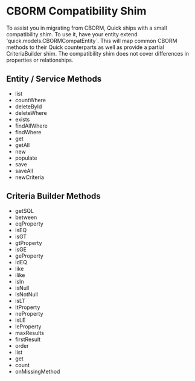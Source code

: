 # CBORM Compatibility Shim

To assist you in migrating from CBORM, Quick ships with a small compatibility shim. To use it, have your entity extend 'quick.models.CBORMCompatEntity`. This will map common CBORM methods to their Quick counterparts as well as provide a partial CriteriaBuilder shim. The compatibility shim does not cover differences in properties or relationships.

## Entity / Service Methods

* list
* countWhere
* deleteById
* deleteWhere
* exists
* findAllWhere
* findWhere
* get
* getAll
* new
* populate
* save
* saveAll
* newCriteria

## Criteria Builder Methods

* getSQL
* between
* eqProperty
* isEQ
* isGT
* gtProperty
* isGE
* geProperty
* idEQ
* like
* ilike
* isIn
* isNull
* isNotNull
* isLT
* ltProperty
* neProperty
* isLE
* leProperty
* maxResults
* firstResult
* order
* list
* get
* count
* onMissingMethod


